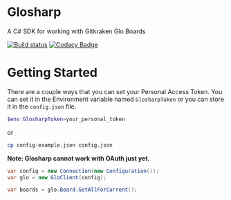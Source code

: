 # Glosharp

A C# SDK for working with Gitkraken Glo Boards

[![Build status](https://ci.appveyor.com/api/projects/status/079vxniq63ema0h6/branch/master?svg=true)](https://ci.appveyor.com/project/wdhodges/glosharp/branch/master) [![Codacy Badge](https://api.codacy.com/project/badge/Grade/be8420c8fd174f9092bc4d31c551e0b8)](https://www.codacy.com/app/glosharp/glosharp?utm_source=github.com&amp;utm_medium=referral&amp;utm_content=glosharp/glosharp&amp;utm_campaign=Badge_Grade)

# Getting Started

There are a couple ways that you can set your Personal Access Token. You can set it in the Environment variable named `GlosharpToken` or you can store it in the `config.json` file. 

```powershell
$env:GlosharpToken=your_personal_token
```
or
```bash
cp config-example.json config.json
```

**Note: Glosharp cannot work with OAuth just yet.**

```csharp
var config = new Connection(new Configuration());
var glo = new GloClient(config);

var boards = glo.Board.GetAllForCurrent();
```
